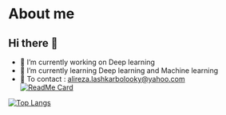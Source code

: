 # About me
## Hi there 👋

- 🔭 I’m currently working on Deep learning<br />
- 🌱 I’m currently learning Deep learning and Machine learning<br />
- 💬 To contact : alireza.lashkarbolooky@yahoo.com<br />
[![ReadMe Card](https://github-readme-stats.vercel.app/api?username=AlirezaLashkar&count_private=true&show_icons=true)](https://github.com/AlirezaLashkar/info)

[![Top Langs](https://github-readme-stats.vercel.app/api/top-langs/?username=AlirezaLashkar&layout=compact)](https://github.com/AlirezaLashkar/info)

